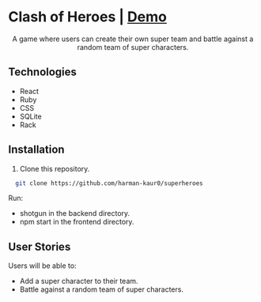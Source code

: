 # Clash of Heroes | <a href="https://www.loom.com/share/38764b32c5cb4548865bec776f11d765?sharedAppSource=personal_library">Demo</a>

<div align="center">A  game where users can create their own super team and battle against a random team of super characters.
</div>

## Technologies
* React
* Ruby
* CSS
* SQLite
* Rack

## Installation 
1. Clone this repository.
```sh
  git clone https://github.com/harman-kaur0/superheroes
```
Run:
* shotgun in the backend directory.
* npm start in the frontend directory.

## User Stories
Users will be able to:
* Add a super character to their team.
* Battle against a random team of super characters.
